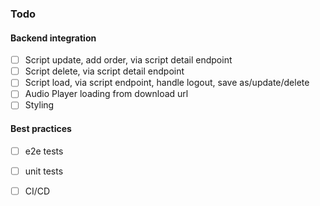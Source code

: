 ### Todo

#### Backend integration
- [ ] Script update, add order, via script detail endpoint
- [ ] Script delete, via script detail endpoint
- [ ] Script load, via script endpoint, handle logout, save as/update/delete
- [ ] Audio Player loading from download url
- [ ] Styling

#### Best practices
- [ ] e2e tests
- [ ] unit tests
- [ ] CI/CD

